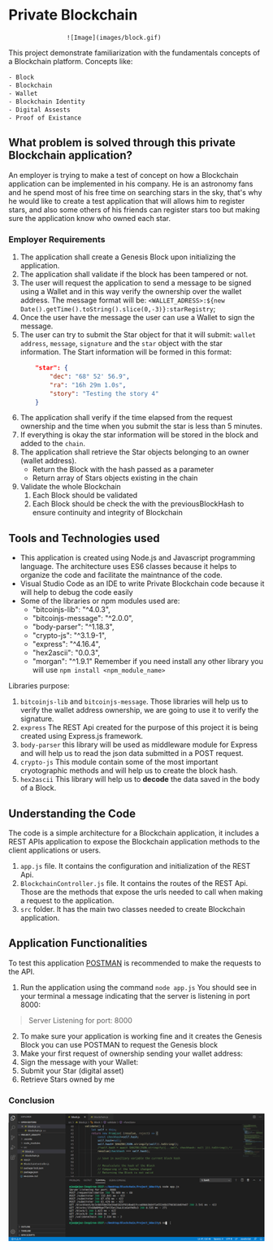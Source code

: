 # Private Blockchain

                    ![Image](images/block.gif)

This project demonstrate familiarization with the fundamentals concepts of a Blockchain platform.
Concepts like:

    - Block
    - Blockchain
    - Wallet
    - Blockchain Identity
    - Digital Assests
    - Proof of Existance

## What problem is solved through this private Blockchain application?

An employer is trying to make a test of concept on how a Blockchain application can be implemented in his company.
He is an astronomy fans and he spend most of his free time on searching stars in the sky, that's why he would like
to create a test application that will allows him to register stars, and also some others of his friends can register stars
too but making sure the application know who owned each star.

### Employer Requirements

1. The application shall create a Genesis Block upon initializing the application.
2. The application shall validate if the block has been tampered or not.
3. The user will request the application to send a message to be signed using a Wallet and in this way verify the ownership over the wallet address. The message format will be: `<WALLET_ADRESS>:${new Date().getTime().toString().slice(0,-3)}:starRegistry`;     
4. Once the user have the message the user can use a Wallet to sign the message.
5. The user can try to submit the Star object for that it will submit: `wallet address`, `message`, `signature` and the `star` object with the star information.
    The Start information will be formed in this format:
    ```json
        "star": {
            "dec": "68° 52' 56.9",
            "ra": "16h 29m 1.0s",
            "story": "Testing the story 4"
		}
    ```
6. The application shall verify if the time elapsed from the request ownership and the time when you submit the star is less than 5 minutes.
7. If everything is okay the star information will be stored in the block and added to the `chain`.
8. The application shall retrieve the Star objects belonging to an owner (wallet address).
   - Return the Block with the hash passed as a parameter
   - Return array of Stars objects existing in the chain
9. Validate the whole Blockchain
   1. Each Block should be validated
   2. Each Block should be check the with the previousBlockHash to ensure continuity and integrity of Blockchain

## Tools and Technologies used

- This application is created using Node.js and Javascript programming language. The architecture uses ES6 classes
because it helps to organize the code and facilitate the maintnance of the code.
- Visual Studio Code as an IDE to write Private Blockchain code because it will help to debug the code easily
- Some of the libraries or npm modules used are:
    - "bitcoinjs-lib": "^4.0.3",
    - "bitcoinjs-message": "^2.0.0",
    - "body-parser": "^1.18.3",
    - "crypto-js": "^3.1.9-1",
    - "express": "^4.16.4",
    - "hex2ascii": "0.0.3",
    - "morgan": "^1.9.1"
    Remember if you need install any other library you will use `npm install <npm_module_name>`

Libraries purpose:

1. `bitcoinjs-lib` and `bitcoinjs-message`. Those libraries will help us to verify the wallet address ownership, we are going to use it to verify the signature.
2. `express` The REST Api created for the purpose of this project it is being created using Express.js framework.
3. `body-parser` this library will be used as middleware module for Express and will help us to read the json data submitted in a POST request.
4. `crypto-js` This module contain some of the most important cryotographic methods and will help us to create the block hash.
5. `hex2ascii` This library will help us to **decode** the data saved in the body of a Block.

## Understanding the Code

The code is a simple architecture for a Blockchain application, it includes a REST APIs application to expose the Blockchain application methods to the client applications or users.

1. `app.js` file. It contains the configuration and initialization of the REST Api.
2. `BlockchainController.js` file. It contains the routes of the REST Api. Those are the methods that expose the urls needed to call when making a request to the application.
3. `src` folder. It has the main two classes needed to create Blockchain application.

## Application Functionalities

To test this application [POSTMAN](https://www.postman.com/) is recommended to make the requests to the API.

1. Run the application using the command `node app.js`
You should see in your terminal a message indicating that the server is listening in port 8000:
> Server Listening for port: 8000

2. To make sure your application is working fine and it creates the Genesis Block you can use POSTMAN to request the Genesis block
3. Make your first request of ownership sending your wallet address:
4. Sign the message with your Wallet:
5. Submit your Star (digital asset)
6. Retrieve Stars owned by me

### Conclusion
![Image](images/project.gif)

